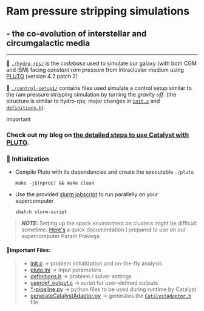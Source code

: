 # Ram pressure stripping simulations 
## - the co-evolution of interstellar and circumgalactic media
---
:open_file_folder: [`./hydro-rps/`](./hydro-rps) is the *codebase* used to simulate our galaxy (with both CGM and ISM) facing *constant ram pressure* from intracluster medium 
using [PLUTO](https://plutocode.ph.unito.it/documentation.html) (version 4.2 patch 2)

:open_file_folder: [`./control-setup1/`](./hydro-rps) contains files used simulate a control setup similar to the ram pressure stripping simulation by turning the *gravity off*. (the structure is similar to hydro-rps; major changes in [`init.c`](./control-setup1/init.c) and [`definitions.h`](./control-setup1/definitions.h)).

> [!IMPORTANT]
> ### Check out my blog on [the detailed steps to use Catalyst with PLUTO](https://sites.google.com/view/ritalighosh/use-catalyst-with-your-simulations?authuser=0).

### 🏃 Initialization
* Compile Pluto with its dependencies and create the executable `./pluto`
  ```
  make -j$(nproc) && make clean 
  ```
* Use the provided [slurm jobscript](./hydro-rps/slurm-script) to run parallelly on your supercomputer
  ```
  sbatch slurm-script
  ```
 > **_NOTE:_** 
  Setting up the spack environment on clusters might be difficult sometime.
  [Here's](https://sites.google.com/view/ritalighosh/home-spack-environment?authuser=0) a quick documentation I prepared to use on our supercomputer Param Pravega.
  
#### __:bookmark:Important Files:__ ##
> - [init.c](./hydro-rps/init.c) &rarr; problem initialization and on-the-fly analysis
> - [pluto.ini](./hydro-rps/) &rarr; input parameters
> - [definitions.h](./hydro-rps/definitions.h) &rarr; problem / solver settings
> - [userdef_output.c](./hydro-rps/userdef_output.c) &rarr; script for user-defined outputs
> - [*-pipeline.py](./hydro-rps/) &rarr; python files to be used during runtime by Catalyst
> - [generateCatalystAdaptor.py](./hydro-rps/generateCatalystAdaptor.py) &rarr; generates the [`CatalystAdaptor.h`](./hydro-rps/CatalystAdapotor.h) file
